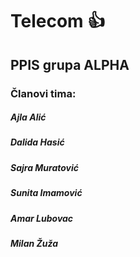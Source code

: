 # Telecom :+1:

## PPIS grupa ALPHA
### Članovi tima:
##### *Ajla Alić*
##### *Dalida Hasić*
##### *Sajra Muratović*
##### *Sunita Imamović*
##### *Amar Lubovac*
##### *Milan Žuža*


